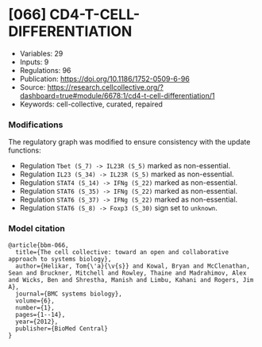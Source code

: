 # \[066\] CD4-T-CELL-DIFFERENTIATION

 - Variables: 29
 - Inputs: 9
 - Regulations: 96
 - Publication: https://doi.org/10.1186/1752-0509-6-96
 - Source: https://research.cellcollective.org/?dashboard=true#module/6678:1/cd4-t-cell-differentiation/1
 - Keywords: cell-collective, curated, repaired


### Modifications

The regulatory graph was modified to ensure consistency with the update functions:

 - Regulation `Tbet (S_7) -> IL23R (S_5)` marked as non-essential.
 - Regulation `IL23 (S_34) -> IL23R (S_5)` marked as non-essential.
 - Regulation `STAT4 (S_14) -> IFNg (S_22)` marked as non-essential.
 - Regulation `STAT6 (S_35) -> IFNg (S_22)` marked as non-essential.
 - Regulation `STAT6 (S_37) -> IFNg (S_22)` marked as non-essential.
 - Regulation `STAT6 (S_8) -> Foxp3 (S_30)` sign set to `unknown`.


### Model citation

```
@article{bbm-066,
  title={The cell collective: toward an open and collaborative approach to systems biology},
  author={Helikar, Tom{\'a}{\v{s}} and Kowal, Bryan and McClenathan, Sean and Bruckner, Mitchell and Rowley, Thaine and Madrahimov, Alex and Wicks, Ben and Shrestha, Manish and Limbu, Kahani and Rogers, Jim A},
  journal={BMC systems biology},
  volume={6},
  number={1},
  pages={1--14},
  year={2012},
  publisher={BioMed Central}
}

```

